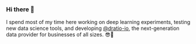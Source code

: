 ### Hi there 👋

I spend most of my time here working on deep learning experiments, testing new data science tools, and developing [@dratio-io](https://github.com/dratio-io), the next-generation data provider for businesses of all sizes. 😎🚀




